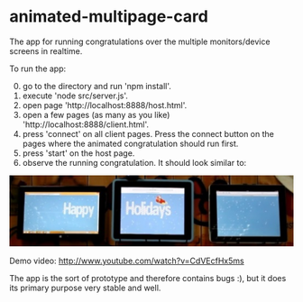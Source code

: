 animated-multipage-card
=======================

The app for running congratulations over the multiple monitors/device screens in realtime.

To run the app:

0. go to the directory and run 'npm install'.
1. execute 'node src/server.js'.
2. open page 'http://localhost:8888/host.html'.
3. open a few pages (as many as you like) 'http://localhost:8888/client.html'.
4. press 'connect' on all client pages. Press the connect button on the pages where the animated congratulation should run first.
5. press 'start' on the host page.
6. observe the running congratulation. It should look similar to:

<img src="https://raw.githubusercontent.com/nicklebedev37/animated-multipage-card/master/sample.jpg"/>

Demo video: http://www.youtube.com/watch?v=CdVEcfHx5ms

The app is the sort of prototype and therefore contains bugs :), but it does its primary purpose very stable and well.
